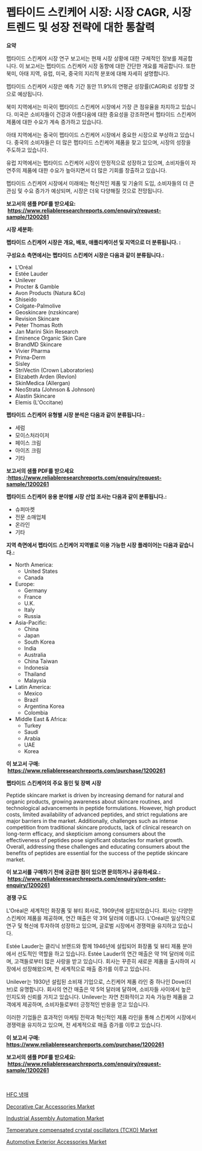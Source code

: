 <p><h1>펩타이드 스킨케어 시장: 시장 CAGR, 시장 트렌드 및 성장 전략에 대한 통찰력</h1></p><p><strong>요약</strong></p>
<p><p>펩타이드 스킨케어 시장 연구 보고서는 현재 시장 상황에 대한 구체적인 정보를 제공합니다. 이 보고서는 펩타이드 스킨케어 시장 동향에 대한 간단한 개요를 제공합니다. 또한 북미, 아태 지역, 유럽, 미국, 중국의 지리적 분포에 대해 자세히 설명합니다.</p><p>펩타이드 스킨케어 시장은 예측 기간 동안 11.9%의 연평균 성장률(CAGR)로 성장할 것으로 예상됩니다.</p><p>북미 지역에서는 미국이 펩타이드 스킨케어 시장에서 가장 큰 점유율을 차지하고 있습니다. 미국은 소비자들이 건강과 아름다움에 대한 중요성을 강조하면서 펩타이드 스킨케어 제품에 대한 수요가 계속 증가하고 있습니다.</p><p>아태 지역에서는 중국이 펩타이드 스킨케어 시장에서 중요한 시장으로 부상하고 있습니다. 중국의 소비자들은 더 많은 펩타이드 스킨케어 제품을 찾고 있으며, 시장의 성장을 주도하고 있습니다.</p><p>유럽 지역에서는 펩타이드 스킨케어 시장이 안정적으로 성장하고 있으며, 소비자들이 자연주의 제품에 대한 수요가 높아지면서 더 많은 기회를 창출하고 있습니다.</p><p>펩타이드 스킨케어 시장에서 미래에는 혁신적인 제품 및 기술의 도입, 소비자들의 더 큰 관심 및 수요 증가가 예상되며, 시장은 더욱 다양해질 것으로 전망됩니다.</p></p>
<p><strong>보고서의 샘플 PDF를 받으세요: &nbsp;<a href="https://www.reliableresearchreports.com/enquiry/request-sample/1200261">https://www.reliableresearchreports.com/enquiry/request-sample/1200261</a></strong></p>
<p><strong>시장 세분화:</strong></p>
<p><strong> 펩타이드 스킨케어 시장은 개요, 배포, 애플리케이션 및 지역으로 더 분류됩니다. :</strong></p>
<p><strong>구성요소 측면에서는 펩타이드 스킨케어 시장은 다음과 같이 분류됩니다.:</strong></p>
<p><ul><li>L’Oréal</li><li>Estée Lauder</li><li>Unilever</li><li>Procter & Gamble</li><li>Avon Products (Natura &Co)</li><li>Shiseido</li><li>Colgate-Palmolive</li><li>Geoskincare (nzskincare)</li><li>Revision Skincare</li><li>Peter Thomas Roth</li><li>Jan Marini Skin Research</li><li>Eminence Organic Skin Care</li><li>BrandMD Skincare</li><li>Vivier Pharma</li><li>Prima-Derm</li><li>Sisley</li><li>StriVectin (Crown Laboratories)</li><li>Elizabeth Arden (Revlon)</li><li>SkinMedica (Allergan)</li><li>NeoStrata (Johnson & Johnson)</li><li>Alastin Skincare</li><li>Elemis (L'Occitane)</li></ul></p>
<p><strong> 펩타이드 스킨케어 유형별 시장 분석은 다음과 같이 분류됩니다.:</strong></p>
<p><ul><li>세럼</li><li>모이스처라이저</li><li>페이스 크림</li><li>아이즈 크림</li><li>기타</li></ul></p>
<p><strong>보고서의 샘플 PDF를 받으세요 :<a href="https://www.reliableresearchreports.com/enquiry/request-sample/1200261">https://www.reliableresearchreports.com/enquiry/request-sample/1200261</a></strong></p>
<p><strong> 펩타이드 스킨케어 응용 분야별 시장 산업 조사는 다음과 같이 분류됩니다.:</strong></p>
<p><ul><li>슈퍼마켓</li><li>전문 소매업체</li><li>온라인</li><li>기타</li></ul></p>
<p><strong>지역 측면에서 펩타이드 스킨케어 지역별로 이용 가능한 시장 플레이어는 다음과 같습니다.:</strong></p>
<p><ul>
    <li>
        North America:
        <ul>
            <li>United States</li>
            <li>Canada</li>
        </ul>
    </li>
    <li>
        Europe:
        <ul>
            <li>Germany</li>
            <li>France</li>
            <li>U.K.</li>
            <li>Italy</li>
            <li>Russia</li>
        </ul>
    </li>
    <li>
        Asia-Pacific:
        <ul>
            <li>China</li>
            <li>Japan</li>
            <li>South Korea</li>
            <li>India</li>
            <li>Australia</li>
            <li>China Taiwan</li>
            <li>Indonesia</li>
            <li>Thailand</li>
            <li>Malaysia</li>
        </ul>
    </li>
    <li>
        Latin America:
        <ul>
            <li>Mexico</li>
            <li>Brazil</li>
            <li>Argentina Korea</li>
            <li>Colombia</li>
        </ul>
    </li>
    <li>
        Middle East & Africa:
        <ul>
            <li>Turkey</li>
            <li>Saudi</li>
            <li>Arabia</li>
            <li>UAE</li>
            <li>Korea</li>
        </ul>
    </li>
    </ul></p>
<p><strong>이 보고서 구매: &nbsp;<a href="https://www.reliableresearchreports.com/purchase/1200261">https://www.reliableresearchreports.com/purchase/1200261</a></strong></p>
<p><strong>펩타이드 스킨케어의 주요 동인 및 장벽 시장</strong></p>
<p><p>Peptide skincare market is driven by increasing demand for natural and organic products, growing awareness about skincare routines, and technological advancements in peptide formulations. However, high product costs, limited availability of advanced peptides, and strict regulations are major barriers in the market. Additionally, challenges such as intense competition from traditional skincare products, lack of clinical research on long-term efficacy, and skepticism among consumers about the effectiveness of peptides pose significant obstacles for market growth. Overall, addressing these challenges and educating consumers about the benefits of peptides are essential for the success of the peptide skincare market.</p></p>
<p><strong>이 보고서를 구매하기 전에 궁금한 점이 있으면 문의하거나 공유하세요.: &nbsp;<a href="https://www.reliableresearchreports.com/enquiry/pre-order-enquiry/1200261">https://www.reliableresearchreports.com/enquiry/pre-order-enquiry/1200261</a></strong></p>
<p><strong>경쟁 구도</strong></p>
<p><p>L'Oréal은 세계적인 화장품 및 뷰티 회사로, 1909년에 설립되었습니다. 회사는 다양한 스킨케어 제품을 제공하며, 연간 매출은 약 3억 달러에 이릅니다. L'Oréal은 일상적으로 연구 및 혁신에 투자하여 성장하고 있으며, 글로벌 시장에서 경쟁력을 유지하고 있습니다.</p><p>Estée Lauder는 클리닉 브랜드와 함께 1946년에 설립되어 화장품 및 뷰티 제품 분야에서 선도적인 역할을 하고 있습니다. Estée Lauder의 연간 매출은 약 1억 달러에 이르며, 고객들로부터 많은 사랑을 받고 있습니다. 회사는 꾸준히 새로운 제품을 출시하여 시장에서 성장해왔으며, 전 세계적으로 매출 증가를 이루고 있습니다.</p><p>Unilever는 1930년 설립된 소비재 기업으로, 스킨케어 제품 라인 중 하나인 Dove(더브)로 유명합니다. 회사의 연간 매출은 약 5억 달러에 달하며, 소비자들 사이에서 높은 인지도와 신뢰를 가지고 있습니다. Unilever는 자연 친화적이고 지속 가능한 제품을 고객에게 제공하며, 소비자들로부터 긍정적인 반응을 얻고 있습니다.</p><p>이러한 기업들은 효과적인 마케팅 전략과 혁신적인 제품 라인을 통해 스킨케어 시장에서 경쟁력을 유지하고 있으며, 전 세계적으로 매출 증가를 이루고 있습니다.</p></p>
<p><strong>이 보고서 구매: &nbsp; <a href="https://www.reliableresearchreports.com/purchase/1200261">https://www.reliableresearchreports.com/purchase/1200261</a></strong></p>
<p><strong>보고서의 샘플 PDF를 받으세요: &nbsp;<a href="https://www.reliableresearchreports.com/enquiry/request-sample/1200261">https://www.reliableresearchreports.com/enquiry/request-sample/1200261</a></strong><strong></strong></p>
<p>&nbsp;</p>
<p><p><a href="https://github.com/mpodehpw07370073/Market-Research-Report-List-1/blob/main/451606211815.md">HFC 냉매</a></p><p><a href="https://issuu.com/reportprime-2/docs/decorative-car-accessories-market-size-2030.pptx">Decorative Car Accessories Market</a></p><p><a href="https://view.publitas.com/reportprime-1/industrial-assembly-automation-market-research-report-the-key-to-successful-business-strategy-forecasted-for-period-from-2024-2031/">Industrial Assembly Automation Market</a></p><p><a href="https://github.com/rahu1506/Market-Research-Report-List-3/blob/main/temperature-compensated-crystal-oscillators-tcxo-market.md">Temperature compensated crystal oscillators (TCXO) Market</a></p><p><a href="https://issuu.com/reportprime-2/docs/automotive-exterior-accessories-market-size-2030.p">Automotive Exterior Accessories Market</a></p></p>